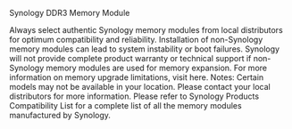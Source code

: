 Synology DDR3 Memory Module

Always select authentic Synology memory modules from local distributors for optimum compatibility and reliability. Installation of non-Synology memory modules can lead to system instability or boot failures. Synology will not provide complete product warranty or technical support if non-Synology memory modules are used for memory expansion. For more information on memory upgrade limitations, visit here.
Notes:
Certain models may not be available in your location. Please contact your local distributors for more information.
Please refer to Synology Products Compatibility List for a complete list of all the memory modules manufactured by Synology.
